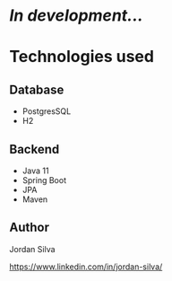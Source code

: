 <h1>
    <b><i>In development...</i></b>
</h1>

# Technologies used
## Database
- PostgresSQL
- H2

## Backend
- Java 11
- Spring Boot
- JPA
- Maven


## Author
Jordan Silva

https://www.linkedin.com/in/jordan-silva/

